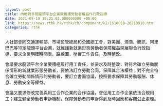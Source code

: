 ```yaml
---
layout: post
title: 內地對多間龍頭平台企業就維護勞動者權益作行政指導
date: 2021-09-10 19:21:03.000000000 +08:00
link: https://news.rthk.hk/rthk/ch/component/k2/1610018-20210910.htm
categories: rthk
---
```


人社部會同交通運輸部、市場監管總局和全國總工會，對美團、滴滴、騰訊、阿里巴巴等10家龍頭平台企業，就維護新就業形態勞動者保障權益開展聯合行政指導，要求企業明確時間表、路線圖，壓實工作責任，及時整改。

會議要求龍頭平台企業要積極履行用工責任，並要求及時整改，對符合確立勞動關係情形的新就業形態勞動者，要依法訂立勞動合同，保障其合法權益；對不完全符合確立勞動關係情形的勞動者，要訂立書面協議，按照要求保障其勞動報酬、休息、勞動安全等權益。

會議又要求修改完善與用工合作企業的合作協議，督促用工合作企業依法合規用工；建立健全勞動者申訴機制，保障勞動者的申訴得到及時回應和客觀公正處理。
